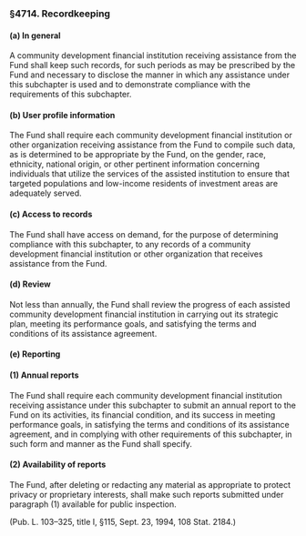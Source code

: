 ### §4714. Recordkeeping ###

#### (a) In general ####

A community development financial institution receiving assistance from the Fund shall keep such records, for such periods as may be prescribed by the Fund and necessary to disclose the manner in which any assistance under this subchapter is used and to demonstrate compliance with the requirements of this subchapter.

#### (b) User profile information ####

The Fund shall require each community development financial institution or other organization receiving assistance from the Fund to compile such data, as is determined to be appropriate by the Fund, on the gender, race, ethnicity, national origin, or other pertinent information concerning individuals that utilize the services of the assisted institution to ensure that targeted populations and low-income residents of investment areas are adequately served.

#### (c) Access to records ####

The Fund shall have access on demand, for the purpose of determining compliance with this subchapter, to any records of a community development financial institution or other organization that receives assistance from the Fund.

#### (d) Review ####

Not less than annually, the Fund shall review the progress of each assisted community development financial institution in carrying out its strategic plan, meeting its performance goals, and satisfying the terms and conditions of its assistance agreement.

#### (e) Reporting ####

#### (1) Annual reports ####

The Fund shall require each community development financial institution receiving assistance under this subchapter to submit an annual report to the Fund on its activities, its financial condition, and its success in meeting performance goals, in satisfying the terms and conditions of its assistance agreement, and in complying with other requirements of this subchapter, in such form and manner as the Fund shall specify.

#### (2) Availability of reports ####

The Fund, after deleting or redacting any material as appropriate to protect privacy or proprietary interests, shall make such reports submitted under paragraph (1) available for public inspection.

(Pub. L. 103–325, title I, §115, Sept. 23, 1994, 108 Stat. 2184.)